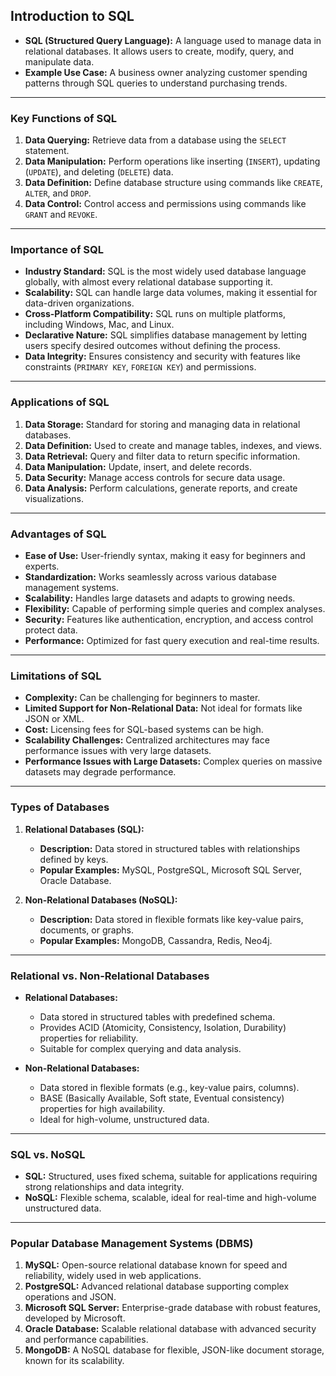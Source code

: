## **Introduction to SQL**

- **SQL (Structured Query Language):** A language used to manage data in relational databases. It allows users to create, modify, query, and manipulate data.
- **Example Use Case:** A business owner analyzing customer spending patterns through SQL queries to understand purchasing trends.

---

### **Key Functions of SQL**

1. **Data Querying:** Retrieve data from a database using the `SELECT` statement.
2. **Data Manipulation:** Perform operations like inserting (`INSERT`), updating (`UPDATE`), and deleting (`DELETE`) data.
3. **Data Definition:** Define database structure using commands like `CREATE`, `ALTER`, and `DROP`.
4. **Data Control:** Control access and permissions using commands like `GRANT` and `REVOKE`.

---

### **Importance of SQL**

- **Industry Standard:** SQL is the most widely used database language globally, with almost every relational database supporting it.
- **Scalability:** SQL can handle large data volumes, making it essential for data-driven organizations.
- **Cross-Platform Compatibility:** SQL runs on multiple platforms, including Windows, Mac, and Linux.
- **Declarative Nature:** SQL simplifies database management by letting users specify desired outcomes without defining the process.
- **Data Integrity:** Ensures consistency and security with features like constraints (`PRIMARY KEY`, `FOREIGN KEY`) and permissions.

---

### **Applications of SQL**

1. **Data Storage:** Standard for storing and managing data in relational databases.
2. **Data Definition:** Used to create and manage tables, indexes, and views.
3. **Data Retrieval:** Query and filter data to return specific information.
4. **Data Manipulation:** Update, insert, and delete records.
5. **Data Security:** Manage access controls for secure data usage.
6. **Data Analysis:** Perform calculations, generate reports, and create visualizations.

---

### **Advantages of SQL**

- **Ease of Use:** User-friendly syntax, making it easy for beginners and experts.
- **Standardization:** Works seamlessly across various database management systems.
- **Scalability:** Handles large datasets and adapts to growing needs.
- **Flexibility:** Capable of performing simple queries and complex analyses.
- **Security:** Features like authentication, encryption, and access control protect data.
- **Performance:** Optimized for fast query execution and real-time results.

---

### **Limitations of SQL**

- **Complexity:** Can be challenging for beginners to master.
- **Limited Support for Non-Relational Data:** Not ideal for formats like JSON or XML.
- **Cost:** Licensing fees for SQL-based systems can be high.
- **Scalability Challenges:** Centralized architectures may face performance issues with very large datasets.
- **Performance Issues with Large Datasets:** Complex queries on massive datasets may degrade performance.

---

### **Types of Databases**

1. **Relational Databases (SQL):**

   - **Description:** Data stored in structured tables with relationships defined by keys.
   - **Popular Examples:** MySQL, PostgreSQL, Microsoft SQL Server, Oracle Database.

2. **Non-Relational Databases (NoSQL):**
   - **Description:** Data stored in flexible formats like key-value pairs, documents, or graphs.
   - **Popular Examples:** MongoDB, Cassandra, Redis, Neo4j.

---

### **Relational vs. Non-Relational Databases**

- **Relational Databases:**

  - Data stored in structured tables with predefined schema.
  - Provides ACID (Atomicity, Consistency, Isolation, Durability) properties for reliability.
  - Suitable for complex querying and data analysis.

- **Non-Relational Databases:**
  - Data stored in flexible formats (e.g., key-value pairs, columns).
  - BASE (Basically Available, Soft state, Eventual consistency) properties for high availability.
  - Ideal for high-volume, unstructured data.

---

### **SQL vs. NoSQL**

- **SQL:** Structured, uses fixed schema, suitable for applications requiring strong relationships and data integrity.
- **NoSQL:** Flexible schema, scalable, ideal for real-time and high-volume unstructured data.

---

### **Popular Database Management Systems (DBMS)**

1. **MySQL:** Open-source relational database known for speed and reliability, widely used in web applications.
2. **PostgreSQL:** Advanced relational database supporting complex operations and JSON.
3. **Microsoft SQL Server:** Enterprise-grade database with robust features, developed by Microsoft.
4. **Oracle Database:** Scalable relational database with advanced security and performance capabilities.
5. **MongoDB:** A NoSQL database for flexible, JSON-like document storage, known for its scalability.
